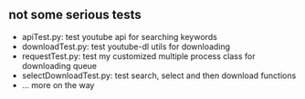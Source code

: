 ## not some serious tests

+ apiTest.py: test youtube api for searching keywords
+ downloadTest.py: test youtube-dl utils for downloading
+ requestTest.py: test my customized multiple process class for downloading queue
+ selectDownloadTest.py: test search, select and then download functions 
+ ... more on the way
